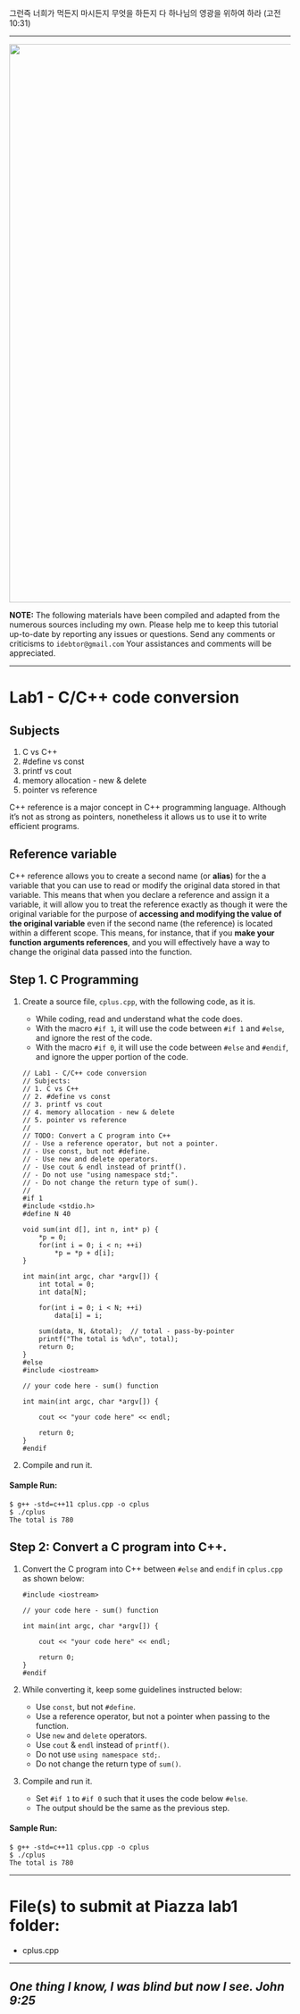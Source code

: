 
그런즉 너희가 먹든지 마시든지 무엇을 하든지 다 하나님의 영광을 위하여 하라 (고전10:31)

-------
<img src="https://github.com/idebtor/nowic/blob/85a7852bf0f6000fded586dadaeac02c186027a6/images/cplus_ds_title.jpg?raw=true" width=1000>

__NOTE:__ The following materials have been compiled and adapted from the numerous sources including my own. Please help me to keep this tutorial up-to-date by reporting any issues or questions. Send any comments or criticisms to `idebtor@gmail.com` Your assistances and comments will be appreciated.

-------------------
# Lab1 - C/C++ code conversion
## Subjects
1. C vs C++
2. #define vs const
3. printf vs cout
4. memory allocation - new & delete
5. pointer vs reference

C++ reference is a major concept in C++ programming language. Although it’s not as strong as pointers, nonetheless it allows us to use it to write efficient programs. 

## Reference variable
C++ reference allows you to create a second name (or __alias__) for the a variable that you can use to read or modify the original data stored in that variable. This means that when you declare a reference and assign it a variable, it will allow you to treat the reference exactly as though it were the original variable for the purpose of __accessing and modifying the value of the original variable__ even if the second name (the reference) is located within a different scope. This means, for instance, that if you __make your function arguments references__, and you will effectively have a way to change the original data passed into the function.

## Step 1. C Programming

1. Create a source file, `cplus.cpp`, with the following code, as it is.
    - While coding, read and understand what the code does.
    - With the macro `#if 1`, it will use the code between `#if 1` and `#else`, and ignore the rest of the code. 
    - With the macro `#if 0`, it will use the code between `#else` and `#endif`, and ignore the upper portion of the code. 

    ```
    // Lab1 - C/C++ code conversion
    // Subjects:
    // 1. C vs C++
    // 2. #define vs const
    // 3. printf vs cout
    // 4. memory allocation - new & delete
    // 5. pointer vs reference
    //
    // TODO: Convert a C program into C++ 
    // - Use a reference operator, but not a pointer.
    // - Use const, but not #define.
    // - Use new and delete operators.
    // - Use cout & endl instead of printf().
    // - Do not use "using namespace std;".
    // - Do not change the return type of sum().
    // 
    #if 1
    #include <stdio.h>
    #define N 40

    void sum(int d[], int n, int* p) {
        *p = 0;
        for(int i = 0; i < n; ++i) 
            *p = *p + d[i];
    } 

    int main(int argc, char *argv[]) {
        int total = 0;
        int data[N];

        for(int i = 0; i < N; ++i) 
            data[i] = i;
        
        sum(data, N, &total);  // total - pass-by-pointer
        printf("The total is %d\n", total);
        return 0;
    }
    #else 
    #include <iostream>

    // your code here - sum() function

    int main(int argc, char *argv[]) {

        cout << "your code here" << endl;

        return 0;
    }
    #endif
    ```

2. Compile and run it. 

#### Sample Run:
```
$ g++ -std=c++11 cplus.cpp -o cplus
$ ./cplus
The total is 780
```

## Step 2: Convert a C program into C++.

1. Convert the C program into C++ between `#else` and `endif` in `cplus.cpp` as shown below:
    ```
    #include <iostream>

    // your code here - sum() function

    int main(int argc, char *argv[]) {

        cout << "your code here" << endl;

        return 0;
    }
    #endif
    ```
2. While converting it, keep some guidelines instructed below: 
    - Use `const`, but not `#define`.
    - Use a reference operator, but not a pointer when passing to the function.
    - Use `new` and `delete` operators.
    - Use `cout` & `endl` instead of `printf()`.
    - Do not use `using namespace std;`.
    - Do not change the return type of `sum()`.  
    
3. Compile and run it. 
    - Set `#if 1` to `#if 0` such that it uses the code below `#else`. 
    - The output should be the same as the previous step. 

#### Sample Run:
```
$ g++ -std=c++11 cplus.cpp -o cplus
$ ./cplus
The total is 780
```

----------------------------
# File(s) to submit at Piazza lab1 folder:
  - cplus.cpp

----------------------------
_One thing I know, I was blind but now I see. John 9:25_
----------------------------
